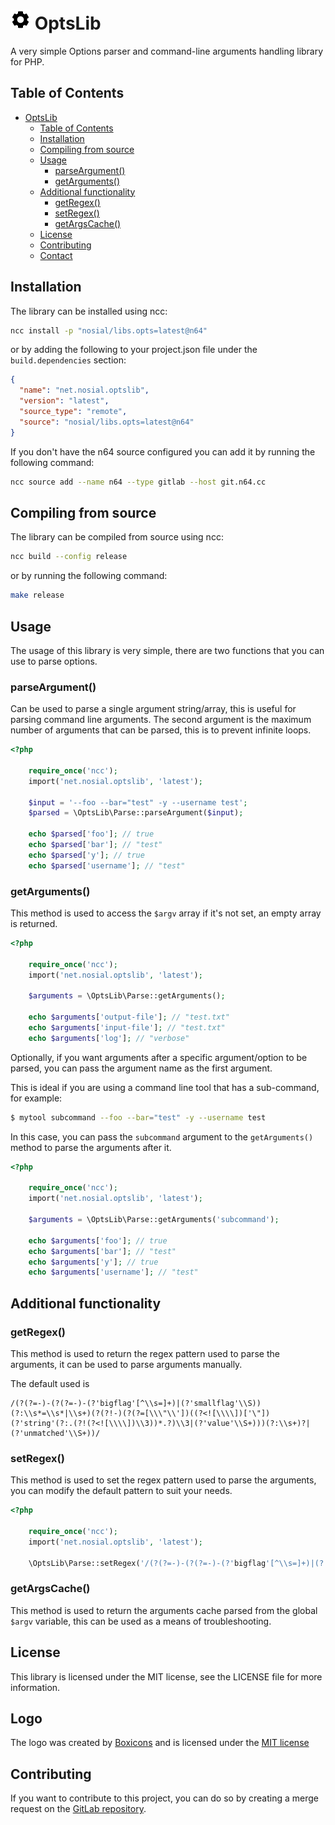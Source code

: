 # ![OptsLib](assets/optslib-32px.png) OptsLib

A very simple Options parser and command-line arguments
handling library for PHP.

## Table of Contents

<!-- TOC -->
* [OptsLib](#optslib)
  * [Table of Contents](#table-of-contents)
  * [Installation](#installation)
  * [Compiling from source](#compiling-from-source)
  * [Usage](#usage)
    * [parseArgument()](#parseargument--)
    * [getArguments()](#getarguments--)
  * [Additional functionality](#additional-functionality)
    * [getRegex()](#getregex--)
    * [setRegex()](#setregex--)
    * [getArgsCache()](#getargscache--)
  * [License](#license)
  * [Contributing](#contributing)
  * [Contact](#contact)
<!-- TOC -->

## Installation

The library can be installed using ncc:

```bash
ncc install -p "nosial/libs.opts=latest@n64"
```

or by adding the following to your project.json file under
the `build.dependencies` section:

```json
{
  "name": "net.nosial.optslib",
  "version": "latest",
  "source_type": "remote",
  "source": "nosial/libs.opts=latest@n64"
}
```

If you don't have the n64 source configured you can add it
by running the following command:

```bash
ncc source add --name n64 --type gitlab --host git.n64.cc
```

## Compiling from source

The library can be compiled from source using ncc:

```bash
ncc build --config release
```

or by running the following command:

```bash
make release
```

## Usage

The usage of this library is very simple, there are
two functions that you can use to parse options.

### parseArgument()

Can be used to parse a single argument string/array, this is useful for
parsing command line arguments. The second argument is the maximum number
of arguments that can be parsed, this is to prevent infinite loops.

```php
<?php

    require_once('ncc');
    import('net.nosial.optslib', 'latest');
    
    $input = '--foo --bar="test" -y --username test';
    $parsed = \OptsLib\Parse::parseArgument($input);
    
    echo $parsed['foo']; // true
    echo $parsed['bar']; // "test"
    echo $parsed['y']; // true
    echo $parsed['username']; // "test"
```

### getArguments()

This method is used to access the `$argv` array
if it's not set, an empty array is returned.

```php
<?php

    require_once('ncc');
    import('net.nosial.optslib', 'latest');
    
    $arguments = \OptsLib\Parse::getArguments();
    
    echo $arguments['output-file']; // "test.txt"
    echo $arguments['input-file']; // "test.txt"
    echo $arguments['log']; // "verbose"
```

Optionally, if you want arguments after a specific argument/option
to be parsed, you can pass the argument name as the first argument.

This is ideal if you are using a command line tool that has
a sub-command, for example:

```bash
$ mytool subcommand --foo --bar="test" -y --username test
```

In this case, you can pass the `subcommand` argument to the
`getArguments()` method to parse the arguments after it.

```php
<?php

    require_once('ncc');
    import('net.nosial.optslib', 'latest');
    
    $arguments = \OptsLib\Parse::getArguments('subcommand');
    
    echo $arguments['foo']; // true
    echo $arguments['bar']; // "test"
    echo $arguments['y']; // true
    echo $arguments['username']; // "test"
```

## Additional functionality

### getRegex()

This method is used to return the regex pattern used to parse
the arguments, it can be used to parse arguments manually.

The default used is

```regexp
/(?(?=-)-(?(?=-)-(?'bigflag'[^\\s=]+)|(?'smallflag'\\S))(?:\\s*=\\s*|\\s+)(?(?!-)(?(?=[\\\"\\'])((?<![\\\\])['\"])(?'string'(?:.(?!(?<![\\\\])\\3))*.?)\\3|(?'value'\\S+)))(?:\\s+)?|(?'unmatched'\\S+))/
```

### setRegex()

This method is used to set the regex pattern used to parse
the arguments, you can modify the default pattern to suit your needs.

```php
<?php

    require_once('ncc');
    import('net.nosial.optslib', 'latest');
    
    \OptsLib\Parse::setRegex('/(?(?=-)-(?(?=-)-(?'bigflag'[^\\s=]+)|(?'smallflag'\\S))(?:\\s*=\\s*|\\s+)(?(?!-)(?(?=[\\\"\\'])((?<![\\\\])['\"])(?'string'(?:.(?!(?<![\\\\])\\3))*.?)\\3|(?'value'\\S+)))(?:\\s+)?|(?'unmatched'\\S+))/');
```

### getArgsCache()

This method is used to return the arguments cache parsed from the global
`$argv` variable, this can be used as a means of troubleshooting.


## License

This library is licensed under the MIT license, see the LICENSE file
for more information.

## Logo

The logo was created by [Boxicons](https://boxicons.com/) and is licensed
under the [MIT license](assets/LICENSE)

## Contributing

If you want to contribute to this project, you can do so by
creating a merge request on the [GitLab repository](https://git.n64.cc/nosial/libs/optslib).